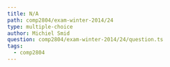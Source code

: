 ```yaml
---
title: N/A
path: comp2804/exam-winter-2014/24
type: multiple-choice
author: Michiel Smid
question: comp2804/exam-winter-2014/24/question.ts
tags:
  - comp2804
---
```

